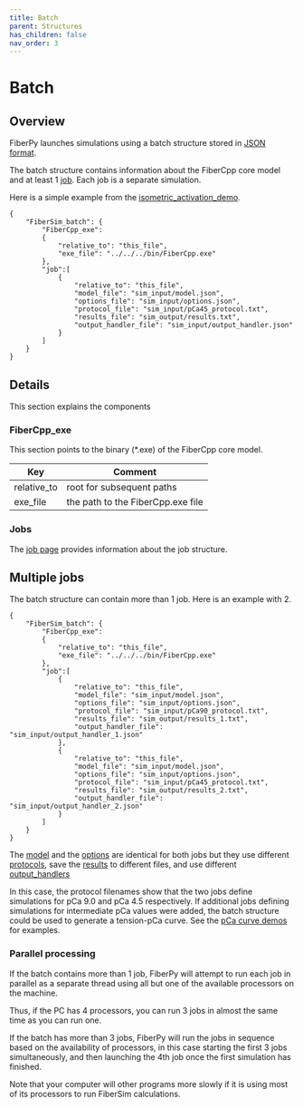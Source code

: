 ```yaml
---
title: Batch
parent: Structures
has_children: false
nav_order: 3
---
```


# Batch

## Overview

FiberPy launches simulations using a batch structure stored in [JSON format](https://en.wikipedia.org/wiki/JSON).

The batch structure contains information about the FiberCpp core model and at least 1 [job](../job/job.html). Each job is a separate simulation.

Here is a simple example from the [isometric_activation_demo](../../demos/getting_started/isometric_activation/isometric_activation.html).

````
{
    "FiberSim_batch": {
        "FiberCpp_exe":
        {
            "relative_to": "this_file",
            "exe_file": "../../../bin/FiberCpp.exe"
        },
        "job":[
            {
                "relative_to": "this_file",
                "model_file": "sim_input/model.json",
                "options_file": "sim_input/options.json",
                "protocol_file": "sim_input/pCa45_protocol.txt",
                "results_file": "sim_output/results.txt",
                "output_handler_file": "sim_input/output_handler.json"
            }
        ]
    }
}
````

## Details

This section explains the components

### FiberCpp_exe

This section points to the binary (*.exe) of the FiberCpp core model.

| Key | Comment |
| ---- | ---- |
| relative_to | root for subsequent paths |
| exe_file | the path to the FiberCpp.exe file |

### Jobs

The [job page](../job/job.html) provides information about the job structure.

## Multiple jobs

The batch structure can contain more than 1 job. Here is an example with 2.

````
{
    "FiberSim_batch": {
        "FiberCpp_exe":
        {
            "relative_to": "this_file",
            "exe_file": "../../../bin/FiberCpp.exe"
        },
        "job":[
            {
                "relative_to": "this_file",
                "model_file": "sim_input/model.json",
                "options_file": "sim_input/options.json",
                "protocol_file": "sim_input/pCa90_protocol.txt",
                "results_file": "sim_output/results_1.txt",
                "output_handler_file": "sim_input/output_handler_1.json"
            },
            {
                "relative_to": "this_file",
                "model_file": "sim_input/model.json",
                "options_file": "sim_input/options.json",
                "protocol_file": "sim_input/pCa45_protocol.txt",
                "results_file": "sim_output/results_2.txt",
                "output_handler_file": "sim_input/output_handler_2.json"
            }
        ]
    }
}
````

The [model](../model/model.html) and the [options](../options/options.html) are identical for both jobs but they use different [protocols](../protocol/protocol.html), save the [results](../results/results.html) to different files, and use different [output_handlers](../output_handler/output_handler.html)

In this case, the protocol filenames show that the two jobs define simulations for pCa 9.0 and pCa 4.5 respectively. If additional jobs defining simulations for intermediate pCa values were added, the batch structure could be used to generate a tension-pCa curve. See the [pCa curve demos](../../demos/pCa_curves/pCa_curves.html) for examples.

### Parallel processing

If the batch contains more than 1 job, FiberPy will attempt to run each job in parallel as a separate thread using all but one of the available processors on the machine.

Thus, if the PC has 4 processors, you can run 3 jobs in almost the same time as you can run one.

If the batch has more than 3 jobs, FiberPy will run the jobs in sequence based on the availability of processors, in this case starting the first 3 jobs simultaneously, and then launching the 4th job once the first simulation has finished.

Note that your computer will other programs more slowly if it is using most of its processors to run FiberSim calculations.

